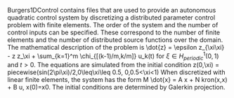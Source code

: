 Burgers1DControl contains files that are used to provide an autonomous quadratic control system by discretizing 
a distributed parameter control problem with finite elements.  The order of the system and the number of control
inputs can be specified.  These correspond to the number of finite elements and the number of distributed source
functions over the domain.  The mathematical description of the problem is
    \dot{z} = \epsilon z_{\xi\xi} - z z_\xi + \sum_{k=1}^m \chi_{[(k-1)/m,k/m]} u_k(t)
for $\xi\in H_{periodic}^1(0,1)$ and $t>0$.  The equations are simulated from the initial condition
    z(0,\xi) = piecewise(sin(2\pi\xi)/2,0\leq\xi\leq 0.5, 0,0.5<\xi<1)
When discretized with linear finite elements, the system has the form
    M \dot{x} = A x + N kron(x,x) + B u,  x(0)=x0.
The initial conditions are determined by Galerkin projection.

